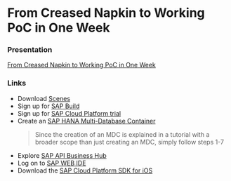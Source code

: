 # From Creased Napkin to Working PoC in One Week

### Presentation

[From Creased Napkin to Working PoC in One Week](https://github.com/qualiture/mastering-sap-technologies-2018/tree/master/poc)

### Links

 - Download [Scenes](https://experience.sap.com/designservices/approach/scenes)
 - Sign up for [SAP Build](https://www.build.me)
 - Sign up for [SAP Cloud Platform trial]()
 - Create an [SAP HANA Multi-Database Container](https://www.sap.com/developer/tutorials/fiori-ios-scpms-geolocation.html)
     > Since the creation of an MDC is explained in a tutorial with a broader scope than just creating an MDC, simply follow steps 1-7
 - Explore [SAP API Business Hub](https://api.sap.com)
 - Log on to [SAP WEB IDE](https://www.sap.com/developer/tutorials/sapui5-webide-open-webide.html)
 - Download the [SAP Cloud Platform SDK for iOS](https://www.sap.com/developer/topics/cloud-platform-sdk-for-ios.html)
